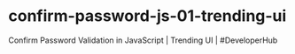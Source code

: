 # confirm-password-js-01-trending-ui
Confirm Password Validation in JavaScript | Trending UI | #DeveloperHub
